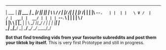 ______  _____ ______  _____  _____  _____  _   __   __
| ___ \|  ___|| ___ \|  _  |/  ___||_   _|| |  \ \ / /
| |_/ /| |__  | |_/ /| | | |\ `--.   | |  | |   \ V / 
|    / |  __| |  __/ | | | | `--. \  | |  | |    \ /  
| |\ \ | |___ | |    \ \_/ //\__/ /  | |  | |____| |  
\_| \_|\____/ \_|     \___/ \____/   \_/  \_____/\_/  

**Bot that find trending vids from your favourite subreddits and post them your tiktok by itself.**
This is very first Prototype and still in progress.

